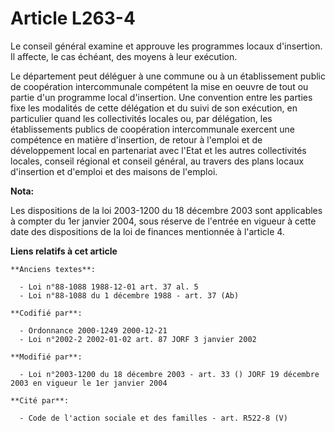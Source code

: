 # Article L263-4

Le conseil général examine et approuve les programmes locaux d'insertion. Il affecte, le cas échéant, des moyens à leur
exécution.

Le département peut déléguer à une commune ou à un établissement public de coopération intercommunale compétent la mise en
oeuvre de tout ou partie d'un programme local d'insertion. Une convention entre les parties fixe les modalités de cette
délégation et du suivi de son exécution, en particulier quand les collectivités locales ou, par délégation, les
établissements publics de coopération intercommunale exercent une compétence en matière d'insertion, de retour à l'emploi et
de développement local en partenariat avec l'Etat et les autres collectivités locales, conseil régional et conseil général,
au travers des plans locaux d'insertion et d'emploi et des maisons de l'emploi.

**Nota:**

Les dispositions de la loi 2003-1200 du 18 décembre 2003 sont applicables à compter du 1er janvier 2004, sous réserve de
l'entrée en vigueur à cette date des dispositions de la loi de finances mentionnée à l'article 4.

**Liens relatifs à cet article**

	**Anciens textes**:

	  - Loi n°88-1088 1988-12-01 art. 37 al. 5
	  - Loi n°88-1088 du 1 décembre 1988 - art. 37 (Ab)

	**Codifié par**:

	  - Ordonnance 2000-1249 2000-12-21
	  - Loi n°2002-2 2002-01-02 art. 87 JORF 3 janvier 2002

	**Modifié par**:

	  - Loi n°2003-1200 du 18 décembre 2003 - art. 33 () JORF 19 décembre 2003 en vigueur le 1er janvier 2004

	**Cité par**:

	  - Code de l'action sociale et des familles - art. R522-8 (V)
